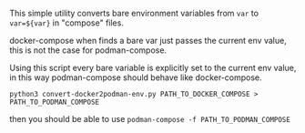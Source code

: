 This simple utility converts bare environment variables from `var` to `var=${var}` in "compose" files. 

docker-compose when finds a bare var just passes the current env value, this is not the case for podman-compose.

Using this script every bare variable is explicitly set to the current env value, in this way podman-compose should behave like docker-compose.

    python3 convert-docker2podman-env.py PATH_TO_DOCKER_COMPOSE > PATH_TO_PODMAN_COMPOSE

then you should be able to use `podman-compose -f PATH_TO_PODMAN_COMPOSE`